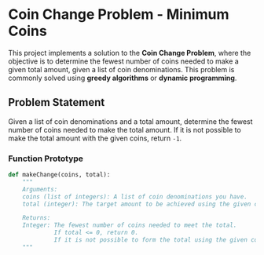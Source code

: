 # Coin Change Problem - Minimum Coins

This project implements a solution to the **Coin Change Problem**, where the objective is to determine the fewest number of coins needed to make a given total amount, given a list of coin denominations. This problem is commonly solved using **greedy algorithms** or **dynamic programming**.

## Problem Statement

Given a list of coin denominations and a total amount, determine the fewest number of coins needed to make the total amount. If it is not possible to make the total amount with the given coins, return `-1`.

### Function Prototype

```python
def makeChange(coins, total):
    """
    Arguments:
    coins (list of integers): A list of coin denominations you have.
    total (integer): The target amount to be achieved using the given coins.

    Returns:
    Integer: The fewest number of coins needed to meet the total.
             If total <= 0, return 0.
             If it is not possible to form the total using the given coins, return -1.
    """


